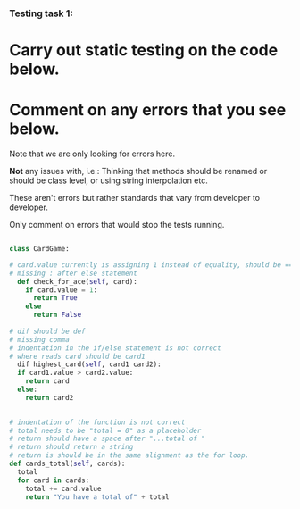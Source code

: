 ### Testing task 1:

# Carry out static testing on the code below.
# Comment on any errors that you see below.

Note that we are only looking for errors here.

**Not** any issues with, i.e.: 
Thinking that methods should be renamed or should be class level, or using string interpolation etc. 

These aren't errors but rather standards that vary from developer to developer. 

Only comment on errors that would stop the tests running.

```python

class CardGame:

# card.value currently is assigning 1 instead of equality, should be ==
# missing : after else statement
  def check_for_ace(self, card):
    if card.value = 1:
      return True
    else
      return False
   
# dif should be def
# missing comma 
# indentation in the if/else statement is not correct
# where reads card should be card1
  dif highest_card(self, card1 card2):
  if card1.value > card2.value:
    return card
  else:
    return card2
  

# indentation of the function is not correct
# total needs to be "total = 0" as a placeholder
# return should have a space after "...total of "
# return should return a string
# return is should be in the same alignment as the for loop.
def cards_total(self, cards):
  total
  for card in cards:
    total += card.value
    return "You have a total of" + total
  
```
